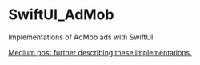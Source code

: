 # SwiftUI_AdMob
Implementations of AdMob ads with SwiftUI

[Medium post further describing these implementations.](https://medium.com/@michaelbarneyjr/how-to-integrate-admob-ads-in-swiftui-fbfd3d774c50)
